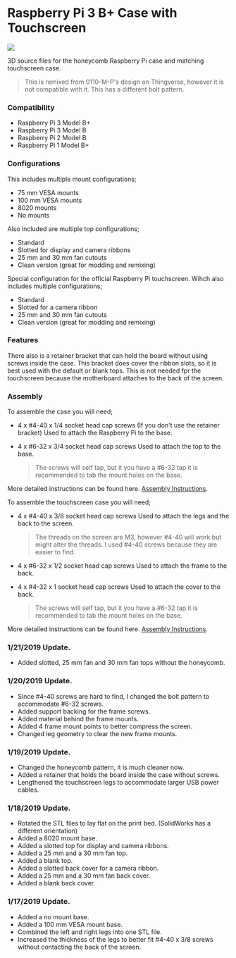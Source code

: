 # Raspberry Pi 3 B+ Case with Touchscreen
![](https://img.shields.io/github/last-commit/mkellsy/rpi-case-model.svg?colorB=%23999999&label=updated&logo=github&logoColor=%2364b5f6&style=popout-square)

3D source files for the honeycomb Raspberry Pi case and matching touchscreen case.

> This is remixed from 0110-M-P's design on Thingverse, however it is not compatible with it. This has a different bolt pattern.

### Compatibility
- Raspberry Pi 3 Model B+
- Raspberry Pi 3 Model B
- Raspberry Pi 2 Model B
- Raspberry Pi 1 Model B+

### Configurations
This includes multiple mount configurations;
- 75 mm VESA mounts
- 100 mm VESA mounts
- 8020 mounts
- No mounts

Also included are multiple top configurations;
- Standard
- Slotted for display and camera ribbons
- 25 mm and 30 mm fan cutouts
- Clean version (great for modding and remixing)

Special configuration for the official Raspberry Pi touchscreen. Wihch also includes multiple configurations;
- Standard
- Slotted for a camera ribbon
- 25 mm and 30 mm fan cutouts
- Clean version (great for modding and remixing)

### Features
There also is a retainer bracket that can hold the board without using screws inside the case. This bracket does cover the ribbon slots, so it is best used with the default or blank tops. This is not needed fpr the touchscreen because the motherboard attaches to the back of the screen.

### Assembly
To assemble the case you will need;
- 4 x #4-40 x 1/4 socket head cap screws (If you don't use the retainer bracket)
  Used to attach the Raspberry Pi to the base.

- 4 x #6-32 x 3/4 socket head cap screws
  Used to attach the top to the base.

  > The screws will self tap, but it you have a #6-32 tap it is recommended to tab the mount holes on the base.

More detailed instructions can be found here. [Assembly Instructions](https://github.com/mkellsy/rpi-case-model/blob/master/RPI-ASSEMBLY.md).

To assemble the touchscreen case you will need;
- 4 x #4-40 x 3/8 socket head cap screws
  Used to attach the legs and the back to the screen. 

  > The threads on the screen are M3, however #4-40 will work but might alter the threads. I used #4-40 screws because they are easier to find.

- 4 x #6-32 x 1/2 socket head cap screws
  Used to attach the frame to the back.

- 4 x #4-32 x 1 socket head cap screws
  Used to attach the cover to the back.
  
  > The screws will self tap, but it you have a #6-32 tap it is recommended to tab the mount holes on the base.

More detailed instructions can be found here. [Assembly Instructions](https://github.com/mkellsy/rpi-case-model/blob/master/RTS-ASSEMBLY.md).

### 1/21/2019 Update.
- Added slotted, 25 mm fan and 30 mm fan tops without the honeycomb.

### 1/20/2019 Update.
- Since #4-40 screws are hard to find, I changed the bolt pattern to accommodate #6-32 screws.
- Added support backing for the frame screws.
- Added material behind the frame mounts.
- Added 4 frame mount points to better compress the screen.
- Changed leg geometry to clear the new frame mounts.

### 1/19/2019 Update.
- Changed the honeycomb pattern, it is much cleaner now.
- Added a retainer that holds the board inside the case without screws.
- Lengthened the touchscreen legs to accommodate larger USB power cables.

### 1/18/2019 Update.
- Rotated the STL files to lay flat on the print bed. (SolidWorks has a different orientation)
- Added a 8020 mount base.
- Added a slotted top for display and camera ribbons.
- Added a 25 mm and a 30 mm fan top.
- Added a blank top.
- Added a slotted back cover for a camera ribbon.
- Added a 25 mm and a 30 mm fan back cover.
- Added a blank back cover.

### 1/17/2019 Update.
- Added a no mount base.
- Added a 100 mm VESA mount base.
- Combined the left and right legs into one STL file.
- Increased the thickness of the legs to better fit #4-40 x 3/8 screws without contacting the back of the screen.
